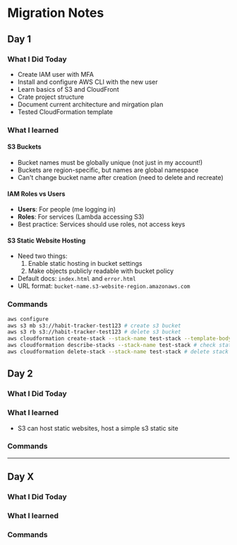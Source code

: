 # Migration Notes

## Day 1

### What I Did Today

- Create IAM user with MFA
- Install and configure AWS CLI with the new user
- Learn basics of S3 and CloudFront
- Crate project structure
- Document current architecture and mirgation plan
- Tested CloudFormation template

### What I learned

#### S3 Buckets

- Bucket names must be globally unique (not just in my account!)
- Buckets are region-specific, but names are global namespace
- Can't change bucket name after creation (need to delete and recreate)

#### IAM Roles vs Users

- **Users**: For people (me logging in)
- **Roles**: For services (Lambda accessing S3)
- Best practice: Services should use roles, not access keys

#### S3 Static Website Hosting

- Need two things:
  1. Enable static hosting in bucket settings
  2. Make objects publicly readable with bucket policy
- Default docs: `index.html` and `error.html`
- URL format: `bucket-name.s3-website-region.amazonaws.com`

### Commands

```bash
aws configure
aws s3 mb s3://habit-tracker-test123 # create s3 bucket
aws s3 rb s3://habit-tracker-test123 # delete s3 bucket
aws cloudformation create-stack --stack-name test-stack --template-body file://test-s3.yaml # create stack
aws cloudformation describe-stacks --stack-name test-stack # check status
aws cloudformation delete-stack --stack-name test-stack # delete stack
```

## Day 2

### What I Did Today

### What I learned

- S3 can host static websites, host a simple s3 static site

### Commands

---

## Day X

### What I Did Today

### What I learned

### Commands
